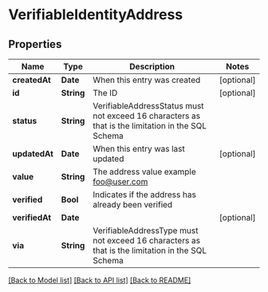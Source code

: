 # VerifiableIdentityAddress

## Properties
Name | Type | Description | Notes
------------ | ------------- | ------------- | -------------
**createdAt** | **Date** | When this entry was created | [optional] 
**id** | **String** | The ID | [optional] 
**status** | **String** | VerifiableAddressStatus must not exceed 16 characters as that is the limitation in the SQL Schema | 
**updatedAt** | **Date** | When this entry was last updated | [optional] 
**value** | **String** | The address value  example foo@user.com | 
**verified** | **Bool** | Indicates if the address has already been verified | 
**verifiedAt** | **Date** |  | [optional] 
**via** | **String** | VerifiableAddressType must not exceed 16 characters as that is the limitation in the SQL Schema | 

[[Back to Model list]](../README.md#documentation-for-models) [[Back to API list]](../README.md#documentation-for-api-endpoints) [[Back to README]](../README.md)


